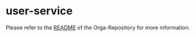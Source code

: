 # user-service

Please refer to the [README](https://git.thm.de/microservicesss21/orga/-/blob/master/README.md) of the Orga-Repository for more information.

